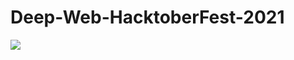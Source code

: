 # Deep-Web-HacktoberFest-2021

<img src = "https://drive.google.com/file/d/1S64TPUIOlso5reqtXFROWwdYdmEXh7xX/view?usp=sharing">
